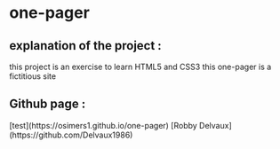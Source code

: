 <h1> one-pager</h1>

<h2>explanation of the project :</h2>

this project is an exercise to learn HTML5 and CSS3
this one-pager is a fictitious site

<h2>Github page : </h2>
[test](https://osimers1.github.io/one-pager)
[Robby Delvaux](https://github.com/Delvaux1986) 

